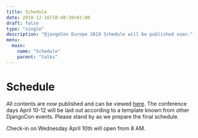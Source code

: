 ```yaml
---
title: Schedule
date: 2018-12-16T18:48:39+01:00
draft: false
type: "single"
description: "DjangoCon Europe 2019 Schedule will be published soon."
menu:
  main:
    name: "Schedule"
    parent: "talks"
---
```


# Schedule

All contents are now published and can be viewed [here](/talks/). The conference days April 10-12 will be laid out according to a template
known from other DjangoCon events. Please stand by as we prepare the final schedule.

Check-in on Wednesday April 10th will open from 8 AM.
